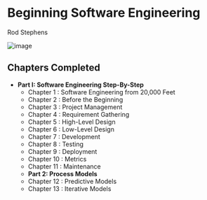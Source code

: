 # Beginning Software Engineering
Rod Stephens

![image](https://images-na.ssl-images-amazon.com/images/I/61mZfNOjZNL.jpg)

## Chapters Completed

- **Part I: Software Engineering Step-By-Step**
  - Chapter 1 : Software Engineering from 20,000 Feet
  - Chapter 2 : Before the Beginning
  - Chapter 3 : Project Management
  - Chapter 4 : Requirement Gathering
  - Chapter 5 : High-Level Design
  - Chapter 6 : Low-Level Design
  - Chapter 7 : Development
  - Chapter 8 : Testing
  - Chapter 9 : Deployment
  - Chapter 10 : Metrics
  - Chapter 11 : Maintenance
  - **Part 2: Process Models**
  - Chapter 12 : Predictive Models
  - Chapter 13 : Iterative Models
